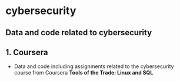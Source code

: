 # cybersecurity
## Data and code related to cybersecurity

## 1. Coursera 
 - Data and code including assignments related to the cybersecurity course from Coursera **Tools of the Trade: Linux and SQL**